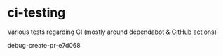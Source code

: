 # ci-testing

Various tests regarding CI (mostly around dependabot & GitHub actions)

debug-create-pr-e7d068

